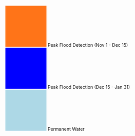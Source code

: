 ![alt text](assets/legend/orange.png "Logo Title Text 1") Peak Flood Detection (Nov 1 - Dec 15)  
![alt text](assets/legend/blue.png "Logo Title Text 1") Peak Flood Detection (Dec 15 - Jan 31)  
![alt text](assets/legend/light-blue.png "Logo Title Text 1") Permanent Water
